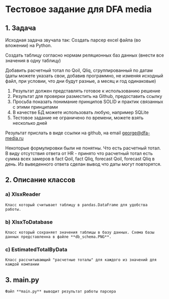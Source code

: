 # Тестовое задание для DFA media

## 1. Задача
Исходная задача звучала так:
Создать парсер excel файла (во вложении) на Python.

Создать таблицу согласно нормам реляционных баз данных (внести все значения в одну таблицу)

Добавить расчетный тотал по Qoil, Qliq, сгруппированный по датам (даты можете указать свои, добавив программно, не изменяя исходный файл, при условии, что дни будут разные, а месяц и год одинаковые)

1. Результат должен представлять готовое к использованию решение
2. Результат для проверки разместить на Github, предоставить ссылку
3. Просьба показать понимание принципов SOLID и  практик связанных с этими принципами
4. В качестве БД можете использовать любую, например SQLite
5. Тестовое задание не ограничено по времени, можете взять несколько дней

Результат прислать в виде ссылки на github, на email george@dfa-media.ru

Некоторые формулировки были не понятны.
Что есть расчетный тотал. В виду отсутствия ответа от HR - принято что расчетный тотал есть сумма всех замеров в fact Qoil, fact Qliq, forecast Qoil, forecast Qliq в день.
Из выведенного ответа сделан вывод что даты могут повторятся.

## 2. Описание классов
### a) XlsxReader
    Класс который считывает таблицу в pandas.DataFrame для удобства работы.

### b) XlsxToDatabase
    Класс который сохраняет значения таблицы в базу данных. Схема базы данных представленна в файле **db_schema.PNG**.

### c) EstimatedTotalByData
    Класс рассчитывающий "расчетные тоталы" для каждого из значений для каждой компании

## 3. main.py
    Файл **main.py** выводит результат работы парсера